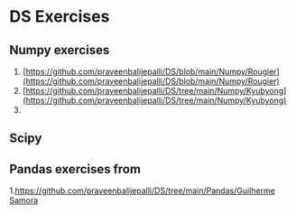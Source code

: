 # DS Exercises
## Numpy exercises
1. [https://github.com/praveenbalijepalli/DS/blob/main/Numpy/Rougier](https://github.com/praveenbalijepalli/DS/blob/main/Numpy/Rougier)
2. [https://github.com/praveenbalijepalli/DS/tree/main/Numpy/Kyubyong](https://github.com/praveenbalijepalli/DS/tree/main/Numpy/Kyubyong)
3. 
   
## Scipy

## Pandas exercises from 
1.[https://github.com/praveenbalijepalli/DS/tree/main/Pandas/Guilherme Samora](https://github.com/praveenbalijepalli/DS/tree/main/Pandas/Guilherme%20Samora)
